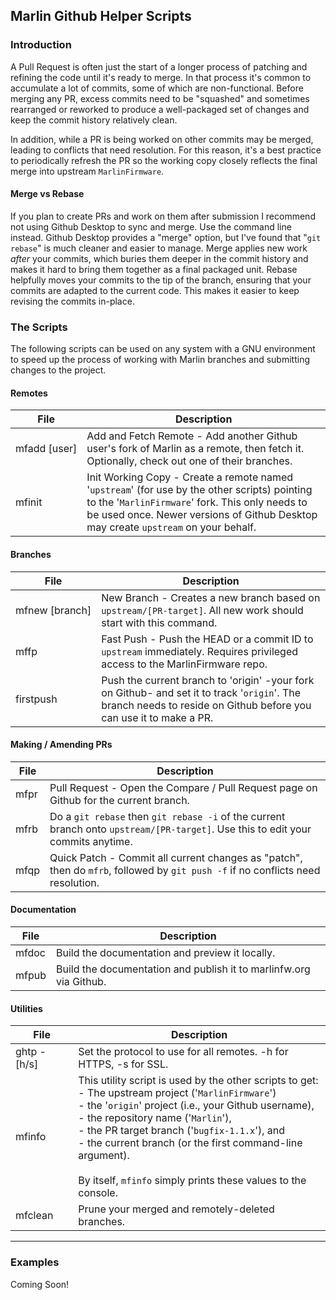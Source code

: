 ## Marlin Github Helper Scripts

### Introduction

A Pull Request is often just the start of a longer process of patching and refining the code until it's ready to merge. In that process it's common to accumulate a lot of commits, some of which are non-functional. Before merging any PR, excess commits need to be "squashed" and sometimes rearranged or reworked to produce a well-packaged set of changes and keep the commit history relatively clean.

In addition, while a PR is being worked on other commits may be merged, leading to conflicts that need resolution. For this reason, it's a best practice to periodically refresh the PR so the working copy closely reflects the final merge into upstream `MarlinFirmware`.

#### Merge vs Rebase

If you plan to create PRs and work on them after submission I recommend not using Github Desktop to sync and merge. Use the command line instead. Github Desktop provides a "merge" option, but I've found that "`git rebase`" is much cleaner and easier to manage. Merge applies new work _after_ your commits, which buries them deeper in the commit history and makes it hard to bring them together as a final packaged unit. Rebase helpfully moves your commits to the tip of the branch, ensuring that your commits are adapted to the current code. This makes it easier to keep revising the commits in-place.

### The Scripts

The following scripts can be used on any system with a GNU environment to speed up the process of working with Marlin branches and submitting changes to the project.

#### Remotes

File|Description
----|-----------
mfadd&nbsp;[user]|Add and Fetch Remote - Add another Github user's fork of Marlin as a remote, then fetch it. Optionally, check out one of their branches.
mfinit|Init Working Copy - Create a remote named '`upstream`' (for use by the other scripts) pointing to the '`MarlinFirmware`' fork. This only needs to be used once. Newer versions of Github Desktop may create `upstream` on your behalf.

#### Branches

File|Description
----|-----------
mfnew&nbsp;[branch]|New Branch - Creates a new branch based on `upstream/[PR-target]`. All new work should start with this command.
mffp|Fast Push - Push the HEAD or a commit ID to `upstream` immediately. Requires privileged access to the MarlinFirmware repo.
firstpush|Push the current branch to 'origin' -your fork on Github- and set it to track '`origin`'. The branch needs to reside on Github before you can use it to make a PR.

#### Making / Amending PRs

File|Description
----|-----------
mfpr|Pull Request - Open the Compare / Pull Request page on Github for the current branch.
mfrb|Do a `git rebase` then `git rebase -i` of the current branch onto `upstream/[PR-target]`. Use this to edit your commits anytime.
mfqp|Quick Patch - Commit all current changes as "patch", then do `mfrb`, followed by `git push -f` if no conflicts need resolution.

#### Documentation

File|Description
----|-----------
mfdoc|Build the documentation and preview it locally.
mfpub|Build the documentation and publish it to marlinfw.org via Github.

#### Utilities

File|Description
----|-----------
ghtp -[h/s]|Set the protocol to use for all remotes. -h for HTTPS, -s for SSL.
mfinfo|This utility script is used by the other scripts to get:<br/>- The upstream project ('`MarlinFirmware`')<br/>- the '`origin`' project (i.e., your Github username),<br/>- the repository name ('`Marlin`'),<br/>- the PR target branch ('`bugfix-1.1.x`'), and<br/>- the current branch (or the first command-line argument).<br/><br/>By itself, `mfinfo` simply prints these values to the console.
mfclean&nbsp;&nbsp;&nbsp;&nbsp;&nbsp;|Prune your merged and remotely-deleted branches.

---

### Examples

Coming Soon!
